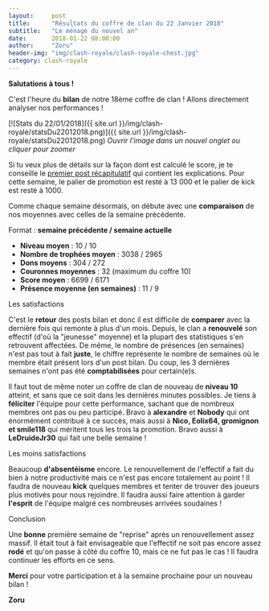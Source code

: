 ```yaml
---
layout:     post
title:      "Résultats du coffre de clan du 22 Janvier 2018"
subtitle:   "Le ménage du nouvel an"
date:       2018-01-22 08:00:00
author:     "Zoru"
header-img: "img/clash-royale/clash-royale-chest.jpg"
category: clash-royale
---
```


<p><b>Salutations à tous !</b></p>

<p>C'est l'heure du <b>bilan</b> de notre 18ème coffre de clan ! Allons directement analyser nos performances !</p>

[![Stats du 22/01/2018]({{ site.url }}/img/clash-royale/statsDu22012018.png)]({{ site.url }}/img/clash-royale/statsDu22012018.png)
<i>Ouvrir l'image dans un nouvel onglet ou cliquer pour zoomer</i>

<p>Si tu veux plus de détails sur la façon dont est calculé le score, je te conseille le <a href="{{ "/clash-royale/2017/08/07/chestresults/" | prepend: site.baseurl }}" target="_blank">premier post récapitulatif</a> qui contient les explications. Pour cette semaine, le palier de promotion est resté à 13 000 et le palier de kick est resté à 1000.</p>

<p>Comme chaque semaine désormais, on débute avec une <b>comparaison</b> de nos moyennes avec celles de la semaine précédente.</p>

<p>Format : <b>semaine précédente / semaine actuelle</b></p>
<ul>
	<li><b>Niveau moyen</b> : 10 / 10</li>
	<li><b>Nombre de trophées moyen</b> : 3038 / 2965 </li>
	<li><b>Dons moyens</b> : 304 / 272</li>
	<li><b>Couronnes moyennes</b> : 32 (maximum du coffre 10)</li>
	<li><b>Score moyen</b> : 6699 / 6171</li>
	<li><b>Présence moyenne (en semaines)</b> : 11 / 9</li> 
</ul>

<p><span class="post-title">Les satisfactions</span></p>

<p>C'est le <b>retour</b> des posts bilan et donc il est difficile de <b>comparer</b> avec la dernière fois qui remonte à plus d'un mois. Depuis, le clan a <b>renouvelé</b> son effectif (d'où la "jeunesse" moyenne) et la plupart des statistiques s'en retrouvent affectées. De même, le nombre de présences (en semaines) n'est pas tout à fait <b>juste</b>, le chiffre représente le nombre de semaines où le membre était présent lors d'un post bilan. Du coup, les 3 dernières semaines n'ont pas été <b>comptabilisées</b> pour certain(e)s. </p>

<p>Il faut tout de même noter un coffre de clan de nouveau de <b>niveau 10</b> atteint, et sans que ce soit dans les dernières minutes possibles. Je tiens à <b>féliciter</b> l'équipe pour cette performance, sachant que de nombreux membres ont pas ou peu participé. Bravo à <b>alexandre</b> et <b>Nobody</b> qui ont énormément contribué à ce succès, mais aussi à <b>Nico, Eolix64, gromignon et smile118</b> qui méritent tous les trois la promotion. Bravo aussi à <b>LeDruideJr30</b> qui fait une belle semaine !</p>

<p><span class="post-title">Les moins satisfactions</span></p>

<p>Beaucoup <b>d'absentéisme</b> encore. Le renouvellement de l'effectif a fait du bien à notre productivité mais ce n'est pas encore totalement au point ! Il faudra de nouveau <b>kick</b> quelques membres et tenter de trouver des joueurs plus motivés pour nous rejoindre. Il faudra aussi faire attention à garder <b>l'esprit</b> de l'équipe malgré ces nombreuses arrivées soudaines !</p>

<p><span class="post-title">Conclusion</span></p>

<p>Une <b>bonne</b> première semaine de "reprise" après un renouvellement assez massif. Il était tout à fait envisageable que l'effectif ne soit pas encore assez <b>rodé</b> et qu'on passe à côté du coffre 10, mais ce ne fut pas le cas ! Il faudra continuer les efforts en ce sens.</p>

<p><b>Merci</b> pour votre participation et à la semaine prochaine pour un nouveau bilan !</p>

<p><b>Zoru</b></p>